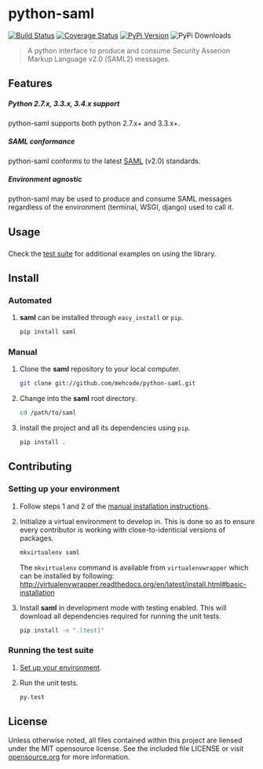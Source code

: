 # python-saml
[![Build Status](https://travis-ci.org/mehcode/python-saml.png?branch=master)](https://travis-ci.org/mehcode/python-saml)
[![Coverage Status](https://coveralls.io/repos/mehcode/python-saml/badge.png?branch=master)](https://coveralls.io/r/mehcode/python-saml?branch=master)
[![PyPi Version](https://pypip.in/v/saml/badge.png)](https://pypi.python.org/pypi/saml)
![PyPi Downloads](https://pypip.in/d/saml/badge.png)
> A python interface to produce and consume Security Asserion Markup Language v2.0 (SAML2) messages.

## Features

##### Python 2.7.x, 3.3.x, 3.4.x support

python-saml supports both python 2.7.x+ and 3.3.x+.

##### SAML conformance

python-saml conforms to the latest [SAML][] (v2.0) standards.

[SAML]: https://www.oasis-open.org/standards#samlv2.0

##### Environment agnostic

python-saml may be used to produce and consume SAML messages regardless of the environment (terminal, WSGI, django) used to call it.

## Usage

###

Check the [test suite](https://github.com/mehcode/python-saml/blob/master/tests/saml/test_schema.py#L33) for additional examples on using the library.

## Install

### Automated

1. **saml** can be installed through `easy_install` or `pip`.

   ```sh
   pip install saml
   ```

### Manual

1. Clone the **saml** repository to your local computer.

   ```sh
   git clone git://github.com/mehcode/python-saml.git
   ```

2. Change into the **saml** root directory.

   ```sh
   cd /path/to/saml
   ```

3. Install the project and all its dependencies using `pip`.

   ```sh
   pip install .
   ```

## Contributing

### Setting up your environment

1. Follow steps 1 and 2 of the [manual installation instructions][].

[manual installation instructions]: #manual

2. Initialize a virtual environment to develop in.
   This is done so as to ensure every contributor is working with
   close-to-identicial versions of packages.

   ```sh
   mkvirtualenv saml
   ```

   The `mkvirtualenv` command is available from `virtualenvwrapper` which
   can be installed by following: http://virtualenvwrapper.readthedocs.org/en/latest/install.html#basic-installation

3. Install **saml** in development mode with testing enabled.
   This will download all dependencies required for running the unit tests.

   ```sh
   pip install -e ".[test]"
   ```

### Running the test suite

1. [Set up your environment](#setting-up-your-environment).

2. Run the unit tests.

   ```sh
   py.test
   ```

## License
Unless otherwise noted, all files contained within this project are liensed under the MIT opensource license. See the included file LICENSE or visit [opensource.org][] for more information.

[opensource.org]: http://opensource.org/licenses/MIT

